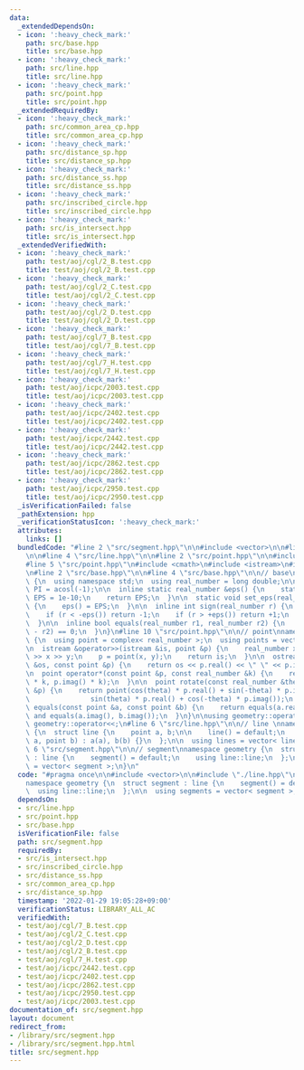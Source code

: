 ```yaml
---
data:
  _extendedDependsOn:
  - icon: ':heavy_check_mark:'
    path: src/base.hpp
    title: src/base.hpp
  - icon: ':heavy_check_mark:'
    path: src/line.hpp
    title: src/line.hpp
  - icon: ':heavy_check_mark:'
    path: src/point.hpp
    title: src/point.hpp
  _extendedRequiredBy:
  - icon: ':heavy_check_mark:'
    path: src/common_area_cp.hpp
    title: src/common_area_cp.hpp
  - icon: ':heavy_check_mark:'
    path: src/distance_sp.hpp
    title: src/distance_sp.hpp
  - icon: ':heavy_check_mark:'
    path: src/distance_ss.hpp
    title: src/distance_ss.hpp
  - icon: ':heavy_check_mark:'
    path: src/inscribed_circle.hpp
    title: src/inscribed_circle.hpp
  - icon: ':heavy_check_mark:'
    path: src/is_intersect.hpp
    title: src/is_intersect.hpp
  _extendedVerifiedWith:
  - icon: ':heavy_check_mark:'
    path: test/aoj/cgl/2_B.test.cpp
    title: test/aoj/cgl/2_B.test.cpp
  - icon: ':heavy_check_mark:'
    path: test/aoj/cgl/2_C.test.cpp
    title: test/aoj/cgl/2_C.test.cpp
  - icon: ':heavy_check_mark:'
    path: test/aoj/cgl/2_D.test.cpp
    title: test/aoj/cgl/2_D.test.cpp
  - icon: ':heavy_check_mark:'
    path: test/aoj/cgl/7_B.test.cpp
    title: test/aoj/cgl/7_B.test.cpp
  - icon: ':heavy_check_mark:'
    path: test/aoj/cgl/7_H.test.cpp
    title: test/aoj/cgl/7_H.test.cpp
  - icon: ':heavy_check_mark:'
    path: test/aoj/icpc/2003.test.cpp
    title: test/aoj/icpc/2003.test.cpp
  - icon: ':heavy_check_mark:'
    path: test/aoj/icpc/2402.test.cpp
    title: test/aoj/icpc/2402.test.cpp
  - icon: ':heavy_check_mark:'
    path: test/aoj/icpc/2442.test.cpp
    title: test/aoj/icpc/2442.test.cpp
  - icon: ':heavy_check_mark:'
    path: test/aoj/icpc/2862.test.cpp
    title: test/aoj/icpc/2862.test.cpp
  - icon: ':heavy_check_mark:'
    path: test/aoj/icpc/2950.test.cpp
    title: test/aoj/icpc/2950.test.cpp
  _isVerificationFailed: false
  _pathExtension: hpp
  _verificationStatusIcon: ':heavy_check_mark:'
  attributes:
    links: []
  bundledCode: "#line 2 \"src/segment.hpp\"\n\n#include <vector>\n\n#line 2 \"src/line.hpp\"\
    \n\n#line 4 \"src/line.hpp\"\n\n#line 2 \"src/point.hpp\"\n\n#include <complex>\n\
    #line 5 \"src/point.hpp\"\n#include <cmath>\n#include <istream>\n#include <ostream>\n\
    \n#line 2 \"src/base.hpp\"\n\n#line 4 \"src/base.hpp\"\n\n// base\nnamespace geometry\
    \ {\n  using namespace std;\n  using real_number = long double;\n\n  const real_number\
    \ PI = acosl(-1);\n\n  inline static real_number &eps() {\n    static real_number\
    \ EPS = 1e-10;\n    return EPS;\n  }\n\n  static void set_eps(real_number EPS)\
    \ {\n    eps() = EPS;\n  }\n\n  inline int sign(real_number r) {\n    set_eps(1e-10);\n\
    \    if (r < -eps()) return -1;\n    if (r > +eps()) return +1;\n    return 0;\n\
    \  }\n\n  inline bool equals(real_number r1, real_number r2) {\n    return sign(r1\
    \ - r2) == 0;\n  }\n}\n#line 10 \"src/point.hpp\"\n\n// point\nnamespace geometry\
    \ {\n  using point = complex< real_number >;\n  using points = vector< point >;\n\
    \n  istream &operator>>(istream &is, point &p) {\n    real_number x, y;\n    is\
    \ >> x >> y;\n    p = point(x, y);\n    return is;\n  }\n\n  ostream &operator<<(ostream\
    \ &os, const point &p) {\n    return os << p.real() << \" \" << p.imag();\n  }\n\
    \n  point operator*(const point &p, const real_number &k) {\n    return point(p.real()\
    \ * k, p.imag() * k);\n  }\n\n  point rotate(const real_number &theta, const point\
    \ &p) {\n    return point(cos(theta) * p.real() + sin(-theta) * p.imag(),\n  \
    \               sin(theta) * p.real() + cos(-theta) * p.imag());\n  }\n\n  bool\
    \ equals(const point &a, const point &b) {\n    return equals(a.real(), b.real())\
    \ and equals(a.imag(), b.imag());\n  }\n}\n\nusing geometry::operator>>;\nusing\
    \ geometry::operator<<;\n#line 6 \"src/line.hpp\"\n\n// line \nnamespace geometry\
    \ {\n  struct line {\n    point a, b;\n\n    line() = default;\n    line(point\
    \ a, point b) : a(a), b(b) {}\n  };\n\n  using lines = vector< line >;\n}\n#line\
    \ 6 \"src/segment.hpp\"\n\n// segment\nnamespace geometry {\n  struct segment\
    \ : line {\n    segment() = default;\n    using line::line;\n  };\n\n  using segments\
    \ = vector< segment >;\n}\n"
  code: "#pragma once\n\n#include <vector>\n\n#include \"./line.hpp\"\n\n// segment\n\
    namespace geometry {\n  struct segment : line {\n    segment() = default;\n  \
    \  using line::line;\n  };\n\n  using segments = vector< segment >;\n}\n"
  dependsOn:
  - src/line.hpp
  - src/point.hpp
  - src/base.hpp
  isVerificationFile: false
  path: src/segment.hpp
  requiredBy:
  - src/is_intersect.hpp
  - src/inscribed_circle.hpp
  - src/distance_ss.hpp
  - src/common_area_cp.hpp
  - src/distance_sp.hpp
  timestamp: '2022-01-29 19:05:28+09:00'
  verificationStatus: LIBRARY_ALL_AC
  verifiedWith:
  - test/aoj/cgl/7_B.test.cpp
  - test/aoj/cgl/2_C.test.cpp
  - test/aoj/cgl/2_D.test.cpp
  - test/aoj/cgl/2_B.test.cpp
  - test/aoj/cgl/7_H.test.cpp
  - test/aoj/icpc/2442.test.cpp
  - test/aoj/icpc/2402.test.cpp
  - test/aoj/icpc/2862.test.cpp
  - test/aoj/icpc/2950.test.cpp
  - test/aoj/icpc/2003.test.cpp
documentation_of: src/segment.hpp
layout: document
redirect_from:
- /library/src/segment.hpp
- /library/src/segment.hpp.html
title: src/segment.hpp
---
```

